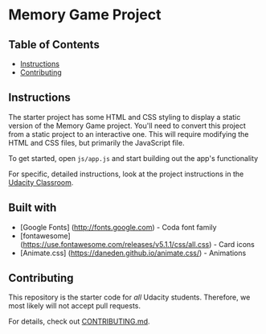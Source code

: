 # Memory Game Project

## Table of Contents

* [Instructions](#instructions)
* [Contributing](#contributing)

## Instructions

The starter project has some HTML and CSS styling to display a static version of the Memory Game project. You'll need to convert this project from a static project to an interactive one. This will require modifying the HTML and CSS files, but primarily the JavaScript file.

To get started, open `js/app.js` and start building out the app's functionality

For specific, detailed instructions, look at the project instructions in the [Udacity Classroom](https://classroom.udacity.com/me).

## Built with

* [Google Fonts] (http://fonts.google.com) - Coda font family
* [fontawesome] (https://use.fontawesome.com/releases/v5.1.1/css/all.css) - Card icons
* [Animate.css] (https://daneden.github.io/animate.css/) - Animations

## Contributing

This repository is the starter code for _all_ Udacity students. Therefore, we most likely will not accept pull requests.

For details, check out [CONTRIBUTING.md](CONTRIBUTING.md).
